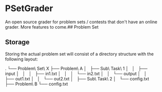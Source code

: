 # PSetGrader
An open source grader for problem sets / contests that don't have an online grader. More features to come.## Problem Set 

## Storage
Storing the actual problem set will consist of a directory structure with the following layout:

.
└── Problem\ Set\ X
    ├── Problem\ A
    │   ├── Sub\ Task\ 1
    │   │   ├── input
    │   │   │   ├── in1.txt
    │   │   │   └── in2.txt
    │   │   └── output
    │   │       ├── out1.txt
    │   │       └── out2.txt
    │   ├── Sub\ Task\ 2
    │   └── config.txt
    ├── Problem\ B
    └── config.txt
